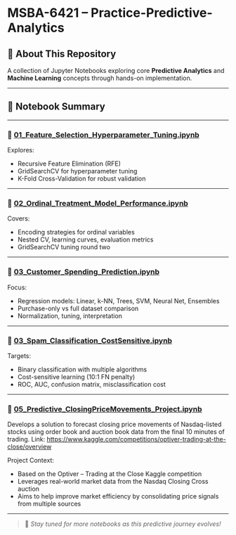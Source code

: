 # MSBA-6421 – Practice-Predictive-Analytics  

## 📌 About This Repository  
A collection of Jupyter Notebooks exploring core **Predictive Analytics** and **Machine Learning** concepts through hands-on implementation.

---

## 📒 Notebook Summary

---

### 📘 [01_Feature_Selection_Hyperparameter_Tuning.ipynb](01_Feature_Selection_Hyperparameter_Tuning.ipynb)
Explores:
- Recursive Feature Elimination (RFE)
- GridSearchCV for hyperparameter tuning
- K-Fold Cross-Validation for robust validation

---

### 📙 [02_Ordinal_Treatment_Model_Performance.ipynb](02_Ordinal_Treatment_Model_Performance.ipynb)
Covers:
- Encoding strategies for ordinal variables
- Nested CV, learning curves, evaluation metrics
- GridSearchCV tuning round two

---

### 📕 [03_Customer_Spending_Prediction.ipynb](03_Customer_Spending_Prediction.ipynb)
Focus:
- Regression models: Linear, k-NN, Trees, SVM, Neural Net, Ensembles
- Purchase-only vs full dataset comparison
- Normalization, tuning, interpretation

---

### 📗 [03_Spam_Classification_CostSensitive.ipynb](04_Spam_Classification_CostSensitive.ipynb)
Targets:
- Binary classification with multiple algorithms
- Cost-sensitive learning (10:1 FN penalty)
- ROC, AUC, confusion matrix, misclassification cost

---

### 🧠 [05_Predictive_ClosingPriceMovements_Project.ipynb](05_Predictive_ClosingPriceMovements_Project.ipynb)
Develops a solution to forecast closing price movements of Nasdaq-listed stocks using order book and auction book data from the final 10 minutes of trading.
Link: https://www.kaggle.com/competitions/optiver-trading-at-the-close/overview

Project Context:
- Based on the Optiver – Trading at the Close Kaggle competition
- Leverages real-world market data from the Nasdaq Closing Cross auction
- Aims to help improve market efficiency by consolidating price signals from multiple sources

---

> 📌 *Stay tuned for more notebooks as this predictive journey evolves!*

